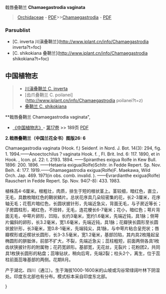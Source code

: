戟唇叠鞘兰 **Chamaegastrodia vaginata**

> [Orchidaceae](http://www.iplant.cn/info/Orchidaceae?t=foc) - [PDF](http://www.iplant.cn/foc/pdf/Orchidaceae.pdf)>>[Chamaegastrodia](http://www.iplant.cn/info/Chamaegastrodia?t=foc) - [PDF](http://www.iplant.cn/foc/pdf/Chamaegastrodia.pdf)

### Parsublist

* [C.  inverta  川滇叠鞘兰](http://www.iplant.cn/info/Chamaegastrodia inverta?t=foc)
* [C.  shikokiana  叠鞘兰](http://www.iplant.cn/info/Chamaegastrodia shikokiana?t=foc)

## 中国植物志

> * [川滇叠鞘兰  C.  inverta](Chamaegastrodia-inverta-川滇叠鞘兰.md)
> * [齿爪叠鞘兰  C.  poilanei](http://www.iplant.cn/info/Chamaegastrodia poilanei?t=z)
> * [叠鞘兰  C.  shikokiana](Chamaegastrodia-shikokiana-叠鞘兰.md)

**戟唇叠鞘兰 Chamaegastrodia vaginata",

* [《中国植物志》](http://www.iplant.cn/frps)- [第17卷](http://www.iplant.cn/frps/vol/17) >> 189页 [PDF](http://www.iplant.cn/frps/pdf/17/189.pdf)

**2.戟唇叠鞘兰（中国兰花全书）图版26: 6**

Chamaegastrodia vaginata (Hook. f.) Seidenf. in Nord. J. Bot. 14(3): 294, fig. 1. 1994.——Anoectochilus？vaginata Hook. f. , Fl. Brit. Ind. 6: 117. 1890, et in Hook. , Icon. pl. 22: t. 2193. 1894. ——Spiranthes exigua Rolfe in Kew Bull. 1896: 200. 1896. ——Hetaeria exigua(Rolfe)Schltr. in Fedde Repert. Sp. Nov. Beih. 4: 177. 1919.——Ghamaegastrodia exigua(Rolfe)F. Maekawa, Wild Orch. Jap. 469. 1971(in obs. comb. invalid. ). ——Evrardianthe exigua(Rolfe) Rauschert in Fedde Repert. Sp. Nov. 94(7-8): 433. 1983.

植株高4-6厘米。根粗壮，肉质，排生于短的根状茎上。茎较细，暗红色，直立，无毛，具数枚暗红色的鞘状鳞片。总状花序具几朵较密集的花，长2-3厘米，花序轴无毛；花苞片暗红色，长圆状披针形，先端近急尖，背面无毛，与子房近等长；子房圆柱形，褐红色，不扭转，无毛，连花梗长6-7毫米；花小，暗红色；萼片背面无毛，中萼片卵形，凹陷，长约3毫米，宽约1.6毫米，先端近钝，具1脉；侧萼片偏斜的卵形，长3.2毫米，宽1.6毫米，先端近钝，具1脉；花瓣狭长圆形至长圆状披针形，长3毫米，宽0.8-1毫米，先端钝尖，具1脉，与中萼片粘合呈兜状；唇瓣楔形或近楔状长圆形，长3-3.5毫米，宽1.2毫米，基部凹陷，其内具2枚隆起呈椭圆形的胼胝体，前部不扩大，不裂，先端近急尖；蕊柱粗短，前面两侧各具1枚齿状狭披针形的附属物；花药宽卵形。基部宽，无花丝，无裂片；花粉团2，共同具1枚狭长圆形的粘盘；蕊喙钻状，稍向后弯，先端2裂；柱头2个，离生，位于蕊柱前面蕊喙基部的两侧。花期8月。

产于湖北、四川（通江）。生于海拔1000-1600米的山坡或沟谷常绿阔叶林下阴湿处。印度东北部也有分布。模式标本采自印度东北部。

}